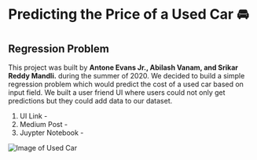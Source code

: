 # Predicting the Price of a Used Car :oncoming_automobile:

<h2> Regression Problem </h2>

This project was built by **Antone Evans Jr.,  Abilash Vanam, and Srikar Reddy Mandli.** during the summer of 2020. We decided to build a simple regression problem which would predict the cost of a used car based on input field. We built a user friend UI where users could not only get predictions but they could add data to our dataset. 

1. UI Link - 
2. Medium Post - 
3. Juypter Notebook -

![Image of Used Car](https://cdn.motor1.com/images/mgl/2MMlg/s1/do-you-agree-with-this-list-of-the-best-affordable-used-cars.jpg)

